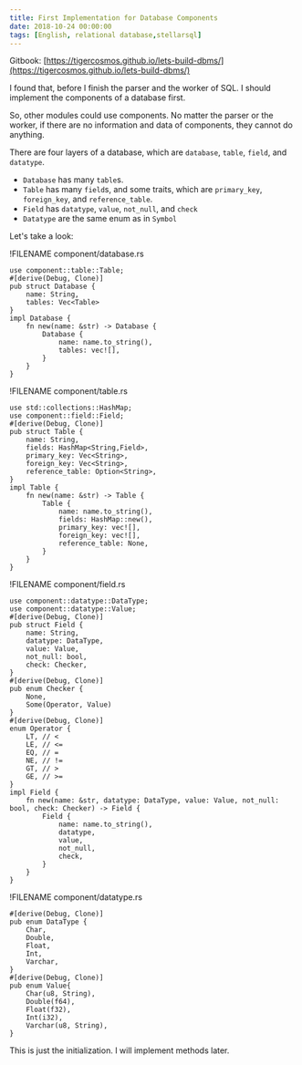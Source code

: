 ```yaml
---
title: First Implementation for Database Components
date: 2018-10-24 00:00:00
tags: [English, relational database,stellarsql]
---
```


Gitbook: [https://tigercosmos.github.io/lets-build-dbms/](https://tigercosmos.github.io/lets-build-dbms/)

I found that, before I finish the parser and the worker of SQL. I should implement the components of a database first.

So, other modules could use components. No matter the parser or the worker, if there are no information and data of components, they cannot do anything.

There are four layers of a database, which are `database`, `table`, `field`, and `datatype`.

- `Database` has many `table`s.
- `Table` has many `field`s, and some traits, which are `primary_key`, `foreign_key`, and `reference_table`.
- `Field` has `datatype`, `value`, `not_null`, and `check`
- `Datatype` are the same enum as in `Symbol`

Let's take a look:

!FILENAME component/database.rs

```
use component::table::Table;
#[derive(Debug, Clone)]
pub struct Database {
    name: String,
    tables: Vec<Table>
}
impl Database {
    fn new(name: &str) -> Database {
        Database {
            name: name.to_string(),
            tables: vec![],
        }
    }
}
```

!FILENAME component/table.rs

```
use std::collections::HashMap;
use component::field::Field;
#[derive(Debug, Clone)]
pub struct Table {
    name: String,
    fields: HashMap<String,Field>,
    primary_key: Vec<String>,
    foreign_key: Vec<String>,
    reference_table: Option<String>,
}
impl Table {
    fn new(name: &str) -> Table {
        Table {
            name: name.to_string(),
            fields: HashMap::new(),
            primary_key: vec![],
            foreign_key: vec![],
            reference_table: None,
        }
    }
}
```

!FILENAME component/field.rs

```
use component::datatype::DataType;
use component::datatype::Value;
#[derive(Debug, Clone)]
pub struct Field {
    name: String,
    datatype: DataType,
    value: Value,
    not_null: bool,
    check: Checker,
}
#[derive(Debug, Clone)]
pub enum Checker {
    None,
    Some(Operator, Value)
}
#[derive(Debug, Clone)]
enum Operator {
    LT, // <
    LE, // <=
    EQ, // =
    NE, // !=
    GT, // >
    GE, // >=
}
impl Field {
    fn new(name: &str, datatype: DataType, value: Value, not_null: bool, check: Checker) -> Field {
        Field {
            name: name.to_string(),
            datatype,
            value,
            not_null,
            check,
        }
    }
}
```

!FILENAME component/datatype.rs

```
#[derive(Debug, Clone)]
pub enum DataType {
    Char,
    Double,
    Float,
    Int,
    Varchar,
}
#[derive(Debug, Clone)]
pub enum Value{
    Char(u8, String),
    Double(f64),
    Float(f32),
    Int(i32),
    Varchar(u8, String),
}
```

This is just the initialization. I will implement methods later.
